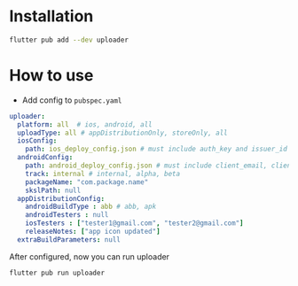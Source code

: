 # Installation
```sh
flutter pub add --dev uploader
```

# How to use

- Add config to `pubspec.yaml`

```yaml
uploader:
  platform: all  # ios, android, all
  uploadType: all # appDistributionOnly, storeOnly, all
  iosConfig:
    path: ios_deploy_config.json # must include auth_key and issuer_id
  androidConfig:
    path: android_deploy_config.json # must include client_email, client_id, private_key
    track: internal # internal, alpha, beta
    packageName: "com.package.name"
    skslPath: null 
  appDistributionConfig:
    androidBuildType : abb # abb, apk 
    androidTesters : null 
    iosTesters : ["tester1@gmail.com", "tester2@gmail.com"]
    releaseNotes: ["app icon updated"]
  extraBuildParameters: null
```
After configured, now you can run uploader
  
```sh
flutter pub run uploader
```

